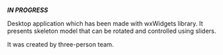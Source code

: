 ***IN PROGRESS***

Desktop application which has been made with wxWidgets library. It presents skeleton model that can be rotated and controlled using sliders.

It was created by three-person team.
